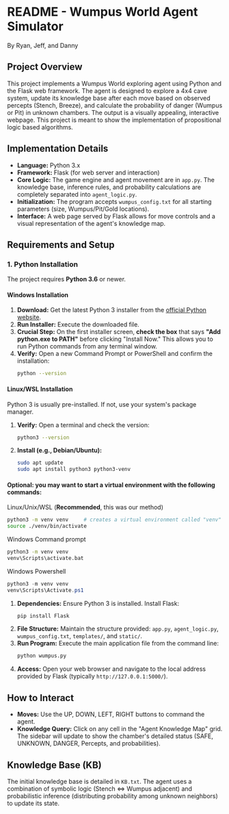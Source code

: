 # README - Wumpus World Agent Simulator

By Ryan, Jeff, and Danny

## Project Overview
This project implements a Wumpus World exploring agent using Python and the Flask web framework. The agent is designed to explore a 4x4 cave system, update its knowledge base after each move based on observed percepts (Stench, Breeze), and calculate the probability of danger (Wumpus or Pit) in unknown chambers. The output is a visually appealing, interactive webpage. This project is meant to show the implementation of propositional logic based algorithms.

## Implementation Details
* **Language:** Python 3.x
* **Framework:** Flask (for web server and interaction)
* **Core Logic:** The game engine and agent movement are in `app.py`. The knowledge base, inference rules, and probability calculations are completely separated into `agent_logic.py`.
* **Initialization:** The program accepts `wumpus_config.txt` for all starting parameters (size, Wumpus/Pit/Gold locations).
* **Interface:** A web page served by Flask allows for move controls and a visual representation of the agent's knowledge map.

## Requirements and Setup
### 1. Python Installation

The project requires **Python 3.6** or newer.

#### Windows Installation

1.  **Download:** Get the latest Python 3 installer from the [official Python website](https://www.python.org/downloads/windows/).
2.  **Run Installer:** Execute the downloaded file.
3.  **Crucial Step:** On the first installer screen, **check the box** that says **"Add python.exe to PATH"** before clicking "Install Now." This allows you to run Python commands from any terminal window.
4.  **Verify:** Open a new Command Prompt or PowerShell and confirm the installation:
    ```bash
    python --version
    ```

#### Linux/WSL Installation

Python 3 is usually pre-installed. If not, use your system's package manager.

1.  **Verify:** Open a terminal and check the version:
    ```bash
    python3 --version
    ```
2.  **Install (e.g., Debian/Ubuntu):**
    ```bash
    sudo apt update
    sudo apt install python3 python3-venv
    ```

#### Optional: you may want to start a virtual environment with the following commands:

Linux/Unix/WSL (**Recommended**, this was our method)
```bash
python3 -m venv venv     # creates a virtual environment called "venv"
source ./venv/bin/activate
```
Windows Command prompt
```bat
python3 -m venv venv     
venv\Scripts\activate.bat
```
Windows Powershell
```powershell
python3 -m venv venv     
venv\Scripts\Activate.ps1
```

1.  **Dependencies:** Ensure Python 3 is installed. Install Flask:
    ```bash
    pip install Flask
    ```
2.  **File Structure:** Maintain the structure provided: `app.py`, `agent_logic.py`, `wumpus_config.txt`, `templates/`, and `static/`.
3.  **Run Program:** Execute the main application file from the command line:
    ```bash
    python wumpus.py
    ```
4.  **Access:** Open your web browser and navigate to the local address provided by Flask (typically `http://127.0.0.1:5000/`).

## How to Interact
* **Moves:** Use the UP, DOWN, LEFT, RIGHT buttons to command the agent.
* **Knowledge Query:** Click on any cell in the "Agent Knowledge Map" grid. The sidebar will update to show the chamber's detailed status (SAFE, UNKNOWN, DANGER, Percepts, and probabilities).

## Knowledge Base (KB)
The initial knowledge base is detailed in `KB.txt`. The agent uses a combination of symbolic logic (Stench $\Leftrightarrow$ Wumpus adjacent) and probabilistic inference (distributing probability among unknown neighbors) to update its state.

